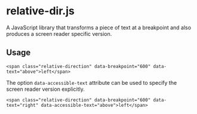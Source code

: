 # relative-dir.js

A JavaScript library that transforms a piece of text at a breakpoint and also produces a screen reader specific version.

## Usage

    <span class="relative-direction" data-breakpoint="600" data-text="above">left</span>
    
The option `data-accessible-text` attribute can be used to specify the screen reader version explicitly.

    <span class="relative-direction" data-breakpoint="600" data-text="right" data-accessible-text="above">left</span>